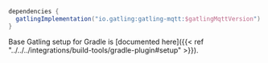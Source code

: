 ```gradle
dependencies {
  gatlingImplementation("io.gatling:gatling-mqtt:$gatlingMqttVersion")
}
```

Base Gatling setup for Gradle is [documented here]({{< ref "../../../integrations/build-tools/gradle-plugin#setup" >}}).

